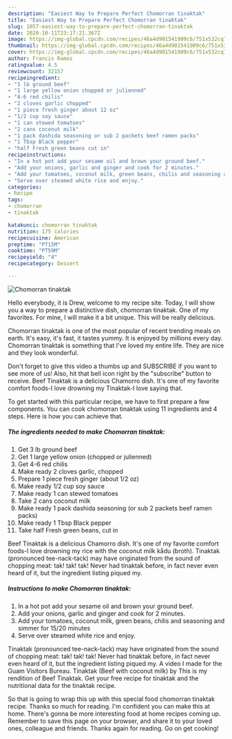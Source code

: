```yaml
---
description: "Easiest Way to Prepare Perfect Chomorran tinaktak"
title: "Easiest Way to Prepare Perfect Chomorran tinaktak"
slug: 1057-easiest-way-to-prepare-perfect-chomorran-tinaktak
date: 2020-10-11T23:17:21.367Z
image: https://img-global.cpcdn.com/recipes/46a4d901541909c6/751x532cq70/chomorran-tinaktak-recipe-main-photo.jpg
thumbnail: https://img-global.cpcdn.com/recipes/46a4d901541909c6/751x532cq70/chomorran-tinaktak-recipe-main-photo.jpg
cover: https://img-global.cpcdn.com/recipes/46a4d901541909c6/751x532cq70/chomorran-tinaktak-recipe-main-photo.jpg
author: Francis Ramos
ratingvalue: 4.5
reviewcount: 32157
recipeingredient:
- "3 lb ground beef"
- "1 large yellow onion chopped or julienned"
- "4-6 red chilis"
- "2 cloves garlic chopped"
- "1 piece fresh ginger about 12 oz"
- "1/2 cup soy sauce"
- "1 can stewed tomatoes"
- "2 cans coconut milk"
- "1 pack dashida seasoning or sub 2 packets beef ramen packs"
- "1 Tbsp Black pepper"
- "half Fresh green beans cut in"
recipeinstructions:
- "In a hot pot add your sesame oil and brown your ground beef."
- "Add your onions, garlic and ginger and cook for 2 minutes."
- "Add your tomatoes, coconut milk, green beans, chilis and seasoning and simmer for 15/20 minutes"
- "Serve over steamed white rice and enjoy."
categories:
- Recipe
tags:
- chomorran
- tinaktak

katakunci: chomorran tinaktak 
nutrition: 175 calories
recipecuisine: American
preptime: "PT15M"
cooktime: "PT59M"
recipeyield: "4"
recipecategory: Dessert

---
```



![Chomorran tinaktak](https://img-global.cpcdn.com/recipes/46a4d901541909c6/751x532cq70/chomorran-tinaktak-recipe-main-photo.jpg)

Hello everybody, it is Drew, welcome to my recipe site. Today, I will show you a way to prepare a distinctive dish, chomorran tinaktak. One of my favorites. For mine, I will make it a bit unique. This will be really delicious.

Chomorran tinaktak is one of the most popular of recent trending meals on earth. It's easy, it's fast, it tastes yummy. It is enjoyed by millions every day. Chomorran tinaktak is something that I've loved my entire life. They are nice and they look wonderful.

Don&#39;t forget to give this video a thumbs up and SUBSCRIBE if you want to see more of us! Also, hit that bell icon right by the &#34;subscribe&#34; button to receive. Beef Tinaktak is a delicious Chamorro dish. It&#39;s one of my favorite comfort foods-I love drowning my Tinaktak-I love saying that.


To get started with this particular recipe, we have to first prepare a few components. You can cook chomorran tinaktak using 11 ingredients and 4 steps. Here is how you can achieve that.

<!--inarticleads1-->

##### The ingredients needed to make Chomorran tinaktak:

1. Get 3 lb ground beef
1. Get 1 large yellow onion (chopped or julienned)
1. Get 4-6 red chilis
1. Make ready 2 cloves garlic, chopped
1. Prepare 1 piece fresh ginger (about 1/2 oz)
1. Make ready 1/2 cup soy sauce
1. Make ready 1 can stewed tomatoes
1. Take 2 cans coconut milk
1. Make ready 1 pack dashida seasoning (or sub 2 packets beef ramen packs)
1. Make ready 1 Tbsp Black pepper
1. Take half Fresh green beans, cut in


Beef Tinaktak is a delicious Chamorro dish. It&#39;s one of my favorite comfort foods-I love drowning my rice with the coconut milk kådu (broth). Tinaktak (pronounced tee-nack-tack) may have originated from the sound of chopping meat: tak! tak! tak! Never had tinaktak before, in fact never even heard of it, but the ingredient listing piqued my. 

<!--inarticleads2-->

##### Instructions to make Chomorran tinaktak:

1. In a hot pot add your sesame oil and brown your ground beef.
1. Add your onions, garlic and ginger and cook for 2 minutes.
1. Add your tomatoes, coconut milk, green beans, chilis and seasoning and simmer for 15/20 minutes
1. Serve over steamed white rice and enjoy.


Tinaktak (pronounced tee-nack-tack) may have originated from the sound of chopping meat: tak! tak! tak! Never had tinaktak before, in fact never even heard of it, but the ingredient listing piqued my. A video I made for the Guam Visitors Bureau. Tinaktak (Beef with coconut milk) by This is my rendition of Beef Tinaktak. Get your free recipe for tinaktak and the nutritional data for the tinaktak recipe. 

So that is going to wrap this up with this special food chomorran tinaktak recipe. Thanks so much for reading. I'm confident you can make this at home. There's gonna be more interesting food at home recipes coming up. Remember to save this page on your browser, and share it to your loved ones, colleague and friends. Thanks again for reading. Go on get cooking!
